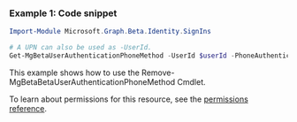 ### Example 1: Code snippet

```powershellImport-Module Microsoft.Graph.Beta.Identity.SignIns

# A UPN can also be used as -UserId.
Get-MgBetaUserAuthenticationPhoneMethod -UserId $userId -PhoneAuthenticationMethodId $phoneAuthenticationMethodId
```
This example shows how to use the Remove-MgBetaBetaUserAuthenticationPhoneMethod Cmdlet.
To learn about permissions for this resource, see the [permissions reference](/graph/permissions-reference).

